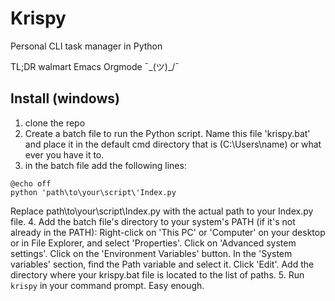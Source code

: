 # Krispy
Personal CLI task manager in Python

TL;DR walmart Emacs Orgmode ¯\_(ツ)_/¯
## Install (windows)
1. clone the repo
2. Create a batch file to run the Python script. Name this file 'krispy.bat' and place it in the default cmd directory that is (C:\Users\name) or what ever you have it to.
3. in the batch file add the following lines:
```
@echo off
python 'path\to\your\script\'Index.py
```
Replace path\to\your\script\Index.py with the actual path to your Index.py file.
4. Add the batch file's directory to your system's PATH (if it's not already in the PATH):
    Right-click on 'This PC' or 'Computer' on your desktop or in File Explorer, and select 'Properties'.
    Click on 'Advanced system settings'.
    Click on the 'Environment Variables' button.
    In the 'System variables' section, find the Path variable and select it. Click 'Edit'.
    Add the directory where your krispy.bat file is located to the list of paths.
5. Run `krispy` in your command prompt.
Easy enough.

